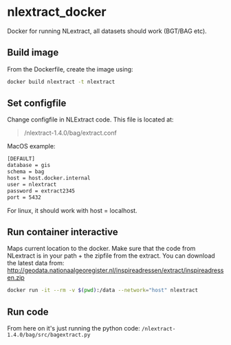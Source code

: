 # nlextract_docker
Docker for running NLextract, all datasets should work (BGT/BAG etc). 

## Build image
From the Dockerfile, create the image using: 
```bash
docker build nlextract -t nlextract
```

## Set configfile
Change configfile in NLExtract code. This file is located at:
> /nlextract-1.4.0/bag/extract.conf

MacOS example:

```bash
[DEFAULT]
database = gis
schema = bag
host = host.docker.internal
user = nlextract
password = extract2345
port = 5432
```

For linux, it should work with host = localhost.

## Run container interactive

Maps current location to the docker. Make sure that the code from NLextract is in your path + the zipfile from the extract. You can download the latest data from: 
http://geodata.nationaalgeoregister.nl/inspireadressen/extract/inspireadressen.zip 

```bash
docker run -it --rm -v $(pwd):/data --network="host" nlextract
```

## Run code

From here on it's just running the python code: `/nlextract-1.4.0/bag/src/bagextract.py`
